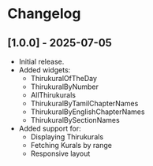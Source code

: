 # Changelog

## [1.0.0] - 2025-07-05

- Initial release.
- Added widgets:
    - ThirukuralOfTheDay
    - ThirukuralByNumber
    - AllThirukurals
    - ThirukuralByTamilChapterNames
    - ThirukuralByEnglishChapterNames
    - ThirukuralBySectionNames
- Added support for:
    - Displaying Thirukurals
    - Fetching Kurals by range
    - Responsive layout
